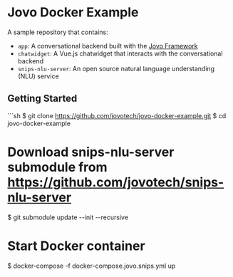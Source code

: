 # Jovo Docker Example

A sample repository that contains:

- `app`: A conversational backend built with the [Jovo Framework](https://github.com/jovotech/jovo-framework)
- `chatwidget`: A Vue.js chatwidget that interacts with the conversational backend
- `snips-nlu-server`: An open source natural language understanding (NLU) service


## Getting Started

´´´sh
$ git clone https://github.com/jovotech/jovo-docker-example.git
$ cd jovo-docker-example

# Download snips-nlu-server submodule from https://github.com/jovotech/snips-nlu-server
$ git submodule update --init --recursive

# Start Docker container
$ docker-compose -f docker-compose.jovo.snips.yml up
```
